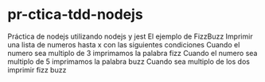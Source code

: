 # pr-ctica-tdd-nodejs
Práctica de nodejs utilizando nodejs y jest
El ejemplo de FizzBuzz
Imprimir una lista de numeros hasta x con las siguientes condiciones
Cuando el numero sea multiplo de 3 imprimamos la palabra fizz
Cuando el numero sea multiplo de 5 imprimamos la palabra buzz
Cuando sea multiplo de los dos imprimir fizz buzz

